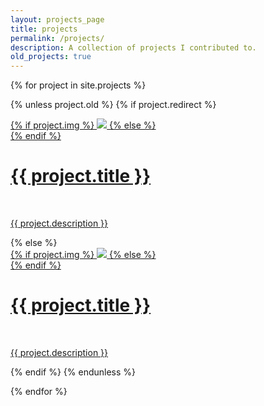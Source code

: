 ```yaml
---
layout: projects_page
title: projects
permalink: /projects/
description: A collection of projects I contributed to.
old_projects: true
---
```



{% for project in site.projects %}

{% unless project.old %}
  {% if project.redirect %}
  <div class="project">
      <div class="thumbnail">
          <a href="{{ project.redirect }}" target="_blank">
          {% if project.img %}
          <img class="thumbnail" src="{{ project.img | prepend: site.baseurl | prepend: site.url }}"/>
          {% else %}
          <div class="thumbnail blankbox"></div>
          {% endif %}    
          <span>
              <h1>{{ project.title }}</h1>
              <br/>
              <p>{{ project.description }}</p>
          </span>
          </a>
      </div>
  </div>
  {% else %}

  <div class="project ">
      <div class="thumbnail">
          <a href="{{ project.url | prepend: site.baseurl | prepend: site.url }}">
          {% if project.img %}
          <img class="thumbnail" src="{{ project.img | prepend: site.baseurl | prepend: site.url }}"/>
          {% else %}
          <div class="thumbnail blankbox"></div>
          {% endif %}    
          <span>
              <h1>{{ project.title }}</h1>
              <br/>
              <p>{{ project.description }}</p>
          </span>
          </a>
      </div>
  </div>

  {% endif %}
{% endunless %}

{% endfor %}
